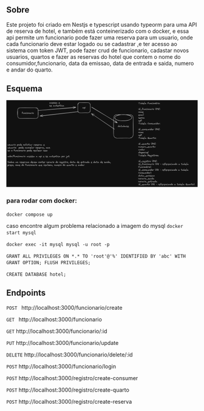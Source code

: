 ## Sobre 
Este projeto foi criado em Nestjs e typescript usando typeorm para uma API de reserva de hotel, e também está conteinerizado com o docker, e essa api permite um funcionario pode fazer uma reserva para um usuario, onde cada funcionario deve estar logado  ou se cadastrar ,e ter acesso ao sistema com token JWT, pode fazer crud de funcionario, cadastar novos usuarios, quartos e fazer as reservas do hotel que contem o nome do consumidor,funcionario, data da emissao, data de entrada e saida, numero e andar do quarto.

## Esquema

<img src="./src/img/esquema.png" alt="esquema" />

### para rodar com docker:

` docker compose up `

caso encontre algum problema relacionado a imagem do mysql
` docker start mysql `

` docker exec -it mysql mysql -u root -p `

` GRANT ALL PRIVILEGES ON *.* TO 'root'@'%' IDENTIFIED BY 'abc' WITH GRANT OPTION;
FLUSH PRIVILEGES; `

` CREATE DATABASE hotel; `

## Endpoints

`POST ` http://localhost:3000/funcionario/create

`GET ` http://localhost:3000/funcionario

`GET` http://localhost:3000/funcionario/:id

`PUT` http://localhost:3000/funcionario/update

`DELETE` http://localhost:3000/funcionario/delete/:id

`POST` http://localhost:3000/funcionario/login

`POST` http://localhost:3000/registro/create-consumer

`POST` http://localhost:3000/registro/create-quarto

`POST` http://localhost:3000/registro/create-reserva